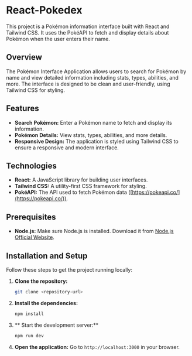 # React-Pokedex

This project is a Pokémon information interface built with React and Tailwind CSS. It uses the PokéAPI to fetch and display details about Pokémon when the user enters their name.

## Overview

The Pokémon Interface Application allows users to search for Pokémon by name and view detailed information including stats, types, abilities, and more. The interface is designed to be clean and user-friendly, using Tailwind CSS for styling.

## Features

* **Search Pokémon:** Enter a Pokémon name to fetch and display its information.
* **Pokémon Details:** View stats, types, abilities, and more details.
* **Responsive Design:** The application is styled using Tailwind CSS to ensure a responsive and modern interface.

## Technologies

* **React:** A JavaScript library for building user interfaces.
* **Tailwind CSS:** A utility-first CSS framework for styling.
* **PokéAPI:** The API used to fetch Pokémon data ([https://pokeapi.co/](https://pokeapi.co/)).

## Prerequisites

* **Node.js:** Make sure Node.js is installed. Download it from [Node.js Official Website](https://nodejs.org/).

## Installation and Setup

Follow these steps to get the project running locally:

1. **Clone the repository:**
   ```bash
   git clone <repository-url>
   ```
2. **Install the dependencies:**
   ```bash
   npm install
   ```
3. ** Start the development server:**
   ```bash
   npm run dev
   ```
4. **Open the application:**
   Go to `http://localhost:3000` in your browser.
